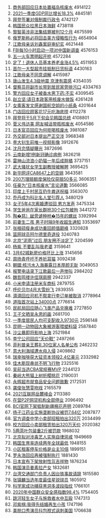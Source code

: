 1. [商务部回应日本处置福岛核废水](http://www.baidu.com/baidu?cl=3&tn=SE_baiduhomet8_jmjb7mjw&rsv_dl=fyb_top&fr=top1000&wd=%C9%CC%CE%F1%B2%BF%BB%D8%D3%A6%C8%D5%B1%BE%B4%A6%D6%C3%B8%A3%B5%BA%BA%CB%B7%CF%CB%AE) 4914122
1. [2021一季度GDP同比增长18.3%](http://www.baidu.com/baidu?cl=3&tn=SE_baiduhomet8_jmjb7mjw&rsv_dl=fyb_top&fr=top1000&wd=2021%D2%BB%BC%BE%B6%C8GDP%CD%AC%B1%C8%D4%F6%B3%A418.3%25) 4845181
1. [拜登签署对俄制裁行政令](http://www.baidu.com/baidu?cl=3&tn=SE_baiduhomet8_jmjb7mjw&rsv_dl=fyb_top&fr=top1000&wd=%B0%DD%B5%C7%C7%A9%CA%F0%B6%D4%B6%ED%D6%C6%B2%C3%D0%D0%D5%FE%C1%EE) 4742127
1. [韩国民众拉黑日本海鲜](http://www.baidu.com/baidu?cl=3&tn=SE_baiduhomet8_jmjb7mjw&rsv_dl=fyb_top&fr=top1000&wd=%BA%AB%B9%FA%C3%F1%D6%DA%C0%AD%BA%DA%C8%D5%B1%BE%BA%A3%CF%CA) 4738118
1. [黎智英涉非法集结罪被判12个月](http://www.baidu.com/baidu?cl=3&tn=SE_baiduhomet8_jmjb7mjw&rsv_dl=fyb_top&fr=top1000&wd=%C0%E8%D6%C7%D3%A2%C9%E6%B7%C7%B7%A8%BC%AF%BD%E1%D7%EF%B1%BB%C5%D012%B8%F6%D4%C2) 4675599
1. [俄罗斯称必将回击美方侵略性行为](http://www.baidu.com/baidu?cl=3&tn=SE_baiduhomet8_jmjb7mjw&rsv_dl=fyb_top&fr=top1000&wd=%B6%ED%C2%DE%CB%B9%B3%C6%B1%D8%BD%AB%BB%D8%BB%F7%C3%C0%B7%BD%C7%D6%C2%D4%D0%D4%D0%D0%CE%AA) 4654904
1. [江歌母亲诉刘鑫案庭审纪实](http://www.baidu.com/baidu?cl=3&tn=SE_baiduhomet8_jmjb7mjw&rsv_dl=fyb_top&fr=top1000&wd=%BD%AD%B8%E8%C4%B8%C7%D7%CB%DF%C1%F5%F6%CE%B0%B8%CD%A5%C9%F3%BC%CD%CA%B5) 4621448
1. [FBI每10小时启动一项对中国新调查](http://www.baidu.com/baidu?cl=3&tn=SE_baiduhomet8_jmjb7mjw&rsv_dl=fyb_top&fr=top1000&wd=FBI%C3%BF10%D0%A1%CA%B1%C6%F4%B6%AF%D2%BB%CF%EE%B6%D4%D6%D0%B9%FA%D0%C2%B5%F7%B2%E9) 4576153
1. [五一火车票明起开抢](http://www.baidu.com/baidu?cl=3&tn=SE_baiduhomet8_jmjb7mjw&rsv_dl=fyb_top&fr=top1000&wd=%CE%E5%D2%BB%BB%F0%B3%B5%C6%B1%C3%F7%C6%F0%BF%AA%C7%C0) 4572284
1. [定了！退休人员基本养老金涨4.5%](http://www.baidu.com/baidu?cl=3&tn=SE_baiduhomet8_jmjb7mjw&rsv_dl=fyb_top&fr=top1000&wd=%B6%A8%C1%CB%A3%A1%CD%CB%D0%DD%C8%CB%D4%B1%BB%F9%B1%BE%D1%F8%C0%CF%BD%F0%D5%C74.5%25) 4511953
1. [首尔一大型超市挂抵制日货标语](http://www.baidu.com/baidu?cl=3&tn=SE_baiduhomet8_jmjb7mjw&rsv_dl=fyb_top&fr=top1000&wd=%CA%D7%B6%FB%D2%BB%B4%F3%D0%CD%B3%AC%CA%D0%B9%D2%B5%D6%D6%C6%C8%D5%BB%F5%B1%EA%D3%EF) 4430163
1. [江歌母亲不同意调解](http://www.baidu.com/baidu?cl=3&tn=SE_baiduhomet8_jmjb7mjw&rsv_dl=fyb_top&fr=top1000&wd=%BD%AD%B8%E8%C4%B8%C7%D7%B2%BB%CD%AC%D2%E2%B5%F7%BD%E2) 4415987
1. [唐山发生4.3级地震 京津有震感](http://www.baidu.com/baidu?cl=3&tn=SE_baiduhomet8_jmjb7mjw&rsv_dl=fyb_top&fr=top1000&wd=%CC%C6%C9%BD%B7%A2%C9%FA4.3%BC%B6%B5%D8%D5%F0%20%BE%A9%BD%F2%D3%D0%D5%F0%B8%D0) 4354035
1. [督察员将副市长带到居民家旁排污口](http://www.baidu.com/baidu?cl=3&tn=SE_baiduhomet8_jmjb7mjw&rsv_dl=fyb_top&fr=top1000&wd=%B6%BD%B2%EC%D4%B1%BD%AB%B8%B1%CA%D0%B3%A4%B4%F8%B5%BD%BE%D3%C3%F1%BC%D2%C5%D4%C5%C5%CE%DB%BF%DA) 4334763
1. [警方回应女子被香水男下药:不实](http://www.baidu.com/baidu?cl=3&tn=SE_baiduhomet8_jmjb7mjw&rsv_dl=fyb_top&fr=top1000&wd=%BE%AF%B7%BD%BB%D8%D3%A6%C5%AE%D7%D3%B1%BB%CF%E3%CB%AE%C4%D0%CF%C2%D2%A9%3A%B2%BB%CA%B5) 4309545
1. [赵立坚:请日本政客用核废水做饭](http://www.baidu.com/baidu?cl=3&tn=SE_baiduhomet8_jmjb7mjw&rsv_dl=fyb_top&fr=top1000&wd=%D5%D4%C1%A2%BC%E1%3A%C7%EB%C8%D5%B1%BE%D5%FE%BF%CD%D3%C3%BA%CB%B7%CF%CB%AE%D7%F6%B7%B9) 4261428
1. [女乘客发文感谢国航空姐的小纸条](http://www.baidu.com/baidu?cl=3&tn=SE_baiduhomet8_jmjb7mjw&rsv_dl=fyb_top&fr=top1000&wd=%C5%AE%B3%CB%BF%CD%B7%A2%CE%C4%B8%D0%D0%BB%B9%FA%BA%BD%BF%D5%BD%E3%B5%C4%D0%A1%D6%BD%CC%F5) 4201644
1. [门店回应顾客花17元吃海底捞](http://www.baidu.com/baidu?cl=3&tn=SE_baiduhomet8_jmjb7mjw&rsv_dl=fyb_top&fr=top1000&wd=%C3%C5%B5%EA%BB%D8%D3%A6%B9%CB%BF%CD%BB%A817%D4%AA%B3%D4%BA%A3%B5%D7%C0%CC) 4112278
1. [拜登将于5月下旬会见韩国总统](http://www.baidu.com/baidu?cl=3&tn=SE_baiduhomet8_jmjb7mjw&rsv_dl=fyb_top&fr=top1000&wd=%B0%DD%B5%C7%BD%AB%D3%DA5%D4%C2%CF%C2%D1%AE%BB%E1%BC%FB%BA%AB%B9%FA%D7%DC%CD%B3) 4108801
1. [菅义伟访美 网友喊话带瓶核废水](http://www.baidu.com/baidu?cl=3&tn=SE_baiduhomet8_jmjb7mjw&rsv_dl=fyb_top&fr=top1000&wd=%DD%D1%D2%E5%CE%B0%B7%C3%C3%C0%20%CD%F8%D3%D1%BA%B0%BB%B0%B4%F8%C6%BF%BA%CB%B7%CF%CB%AE) 4054586
1. [日本官员回应为何拒喝核废水](http://www.baidu.com/baidu?cl=3&tn=SE_baiduhomet8_jmjb7mjw&rsv_dl=fyb_top&fr=top1000&wd=%C8%D5%B1%BE%B9%D9%D4%B1%BB%D8%D3%A6%CE%AA%BA%CE%BE%DC%BA%C8%BA%CB%B7%CF%CB%AE) 3981087
1. [外交部对日本提出严正交涉](http://www.baidu.com/baidu?cl=3&tn=SE_baiduhomet8_jmjb7mjw&rsv_dl=fyb_top&fr=top1000&wd=%CD%E2%BD%BB%B2%BF%B6%D4%C8%D5%B1%BE%CC%E1%B3%F6%D1%CF%D5%FD%BD%BB%C9%E6) 3968348
1. [李大钊生前唯一视频影像](http://www.baidu.com/baidu?cl=3&tn=SE_baiduhomet8_jmjb7mjw&rsv_dl=fyb_top&fr=top1000&wd=%C0%EE%B4%F3%EE%C8%C9%FA%C7%B0%CE%A8%D2%BB%CA%D3%C6%B5%D3%B0%CF%F1) 3912676
1. [沈月恋情疑曝光](http://www.baidu.com/baidu?cl=3&tn=SE_baiduhomet8_jmjb7mjw&rsv_dl=fyb_top&fr=top1000&wd=%C9%F2%D4%C2%C1%B5%C7%E9%D2%C9%C6%D8%B9%E2) 3872696
1. [云南新增1例新冠确诊病例](http://www.baidu.com/baidu?cl=3&tn=SE_baiduhomet8_jmjb7mjw&rsv_dl=fyb_top&fr=top1000&wd=%D4%C6%C4%CF%D0%C2%D4%F61%C0%FD%D0%C2%B9%DA%C8%B7%D5%EF%B2%A1%C0%FD) 3826218
1. [雷神山流浪小奶猫一年后成胖橘](http://www.baidu.com/baidu?cl=3&tn=SE_baiduhomet8_jmjb7mjw&rsv_dl=fyb_top&fr=top1000&wd=%C0%D7%C9%F1%C9%BD%C1%F7%C0%CB%D0%A1%C4%CC%C3%A8%D2%BB%C4%EA%BA%F3%B3%C9%C5%D6%E9%D9) 3737151
1. [武大骚扰女学生副教授被解聘](http://www.baidu.com/baidu?cl=3&tn=SE_baiduhomet8_jmjb7mjw&rsv_dl=fyb_top&fr=top1000&wd=%CE%E4%B4%F3%C9%A7%C8%C5%C5%AE%D1%A7%C9%FA%B8%B1%BD%CC%CA%DA%B1%BB%BD%E2%C6%B8) 3695425
1. [新华网评CA8647上的空姐](http://www.baidu.com/baidu?cl=3&tn=SE_baiduhomet8_jmjb7mjw&rsv_dl=fyb_top&fr=top1000&wd=%D0%C2%BB%AA%CD%F8%C6%C0CA8647%C9%CF%B5%C4%BF%D5%BD%E3) 3643581
1. [200万理赔额度保险仅获赔50多元](http://www.baidu.com/baidu?cl=3&tn=SE_baiduhomet8_jmjb7mjw&rsv_dl=fyb_top&fr=top1000&wd=200%CD%F2%C0%ED%C5%E2%B6%EE%B6%C8%B1%A3%CF%D5%BD%F6%BB%F1%C5%E250%B6%E0%D4%AA) 3606351
1. [任豪为“日本核废水”言论道歉](http://www.baidu.com/baidu?cl=3&tn=SE_baiduhomet8_jmjb7mjw&rsv_dl=fyb_top&fr=top1000&wd=%C8%CE%BA%C0%CE%AA%A1%B0%C8%D5%B1%BE%BA%CB%B7%CF%CB%AE%A1%B1%D1%D4%C2%DB%B5%C0%C7%B8) 3566085
1. [印度上千村民互扔牛粪送祝福](http://www.baidu.com/baidu?cl=3&tn=SE_baiduhomet8_jmjb7mjw&rsv_dl=fyb_top&fr=top1000&wd=%D3%A1%B6%C8%C9%CF%C7%A7%B4%E5%C3%F1%BB%A5%C8%D3%C5%A3%B7%E0%CB%CD%D7%A3%B8%A3) 3563070
1. [乔丹成为科比名人堂引荐人](http://www.baidu.com/baidu?cl=3&tn=SE_baiduhomet8_jmjb7mjw&rsv_dl=fyb_top&fr=top1000&wd=%C7%C7%B5%A4%B3%C9%CE%AA%BF%C6%B1%C8%C3%FB%C8%CB%CC%C3%D2%FD%BC%F6%C8%CB) 3480129
1. [女子5年4次离婚遭驳回 男方发声](http://www.baidu.com/baidu?cl=3&tn=SE_baiduhomet8_jmjb7mjw&rsv_dl=fyb_top&fr=top1000&wd=%C5%AE%D7%D35%C4%EA4%B4%CE%C0%EB%BB%E9%D4%E2%B2%B5%BB%D8%20%C4%D0%B7%BD%B7%A2%C9%F9) 3475334
1. [学生爸爸在家长群抢30个红包被拘](http://www.baidu.com/baidu?cl=3&tn=SE_baiduhomet8_jmjb7mjw&rsv_dl=fyb_top&fr=top1000&wd=%D1%A7%C9%FA%B0%D6%B0%D6%D4%DA%BC%D2%B3%A4%C8%BA%C7%C030%B8%F6%BA%EC%B0%FC%B1%BB%BE%D0) 3441272
1. [陶�慈〕龇旁谑种咐�15年的螺丝](http://www.baidu.com/baidu?cl=3&tn=SE_baiduhomet8_jmjb7mjw&rsv_dl=fyb_top&fr=top1000&wd=%CC%D5%86%B4%C8%A1%B3%F6%B7%C5%D4%DA%CA%D6%D6%B8%C0%EF15%C4%EA%B5%C4%C2%DD%CB%BF) 3392994
1. [前妻生二孩 男子时隔9年收超生通知](http://www.baidu.com/baidu?cl=3&tn=SE_baiduhomet8_jmjb7mjw&rsv_dl=fyb_top&fr=top1000&wd=%C7%B0%C6%DE%C9%FA%B6%FE%BA%A2%20%C4%D0%D7%D3%CA%B1%B8%F49%C4%EA%CA%D5%B3%AC%C9%FA%CD%A8%D6%AA) 3353697
1. [张根硕瘦身成功重回颜值巅峰](http://www.baidu.com/baidu?cl=3&tn=SE_baiduhomet8_jmjb7mjw&rsv_dl=fyb_top&fr=top1000&wd=%D5%C5%B8%F9%CB%B6%CA%DD%C9%ED%B3%C9%B9%A6%D6%D8%BB%D8%D1%D5%D6%B5%E1%DB%B7%E5) 3320828
1. [篮网球员阿尔德里奇退役](http://www.baidu.com/baidu?cl=3&tn=SE_baiduhomet8_jmjb7mjw&rsv_dl=fyb_top&fr=top1000&wd=%C0%BA%CD%F8%C7%F2%D4%B1%B0%A2%B6%FB%B5%C2%C0%EF%C6%E6%CD%CB%D2%DB) 3240783
1. [北京“泥雨”过后 朋友圈不淡定了](http://www.baidu.com/baidu?cl=3&tn=SE_baiduhomet8_jmjb7mjw&rsv_dl=fyb_top&fr=top1000&wd=%B1%B1%BE%A9%A1%B0%C4%E0%D3%EA%A1%B1%B9%FD%BA%F3%20%C5%F3%D3%D1%C8%A6%B2%BB%B5%AD%B6%A8%C1%CB) 3204599
1. [杨紫 不要乱叫我老婆](http://www.baidu.com/baidu?cl=3&tn=SE_baiduhomet8_jmjb7mjw&rsv_dl=fyb_top&fr=top1000&wd=%D1%EE%D7%CF%20%B2%BB%D2%AA%C2%D2%BD%D0%CE%D2%C0%CF%C6%C5) 3159641
1. [3月62城新房价格环比上涨](http://www.baidu.com/baidu?cl=3&tn=SE_baiduhomet8_jmjb7mjw&rsv_dl=fyb_top&fr=top1000&wd=3%D4%C262%B3%C7%D0%C2%B7%BF%BC%DB%B8%F1%BB%B7%B1%C8%C9%CF%D5%C7) 3145656
1. [周扬青呼吁不养折耳猫](http://www.baidu.com/baidu?cl=3&tn=SE_baiduhomet8_jmjb7mjw&rsv_dl=fyb_top&fr=top1000&wd=%D6%DC%D1%EF%C7%E0%BA%F4%D3%F5%B2%BB%D1%F8%D5%DB%B6%FA%C3%A8) 3092438
1. [朝媒:核污水入海暴露日本厚颜无耻](http://www.baidu.com/baidu?cl=3&tn=SE_baiduhomet8_jmjb7mjw&rsv_dl=fyb_top&fr=top1000&wd=%B3%AF%C3%BD%3A%BA%CB%CE%DB%CB%AE%C8%EB%BA%A3%B1%A9%C2%B6%C8%D5%B1%BE%BA%F1%D1%D5%CE%DE%B3%DC) 3049053
1. [报警电话录下江歌最后一声惨叫](http://www.baidu.com/baidu?cl=3&tn=SE_baiduhomet8_jmjb7mjw&rsv_dl=fyb_top&fr=top1000&wd=%B1%A8%BE%AF%B5%E7%BB%B0%C2%BC%CF%C2%BD%AD%B8%E8%D7%EE%BA%F3%D2%BB%C9%F9%B2%D2%BD%D0) 2984202
1. [魏哲鸣搂许佳琪肩膀](http://www.baidu.com/baidu?cl=3&tn=SE_baiduhomet8_jmjb7mjw&rsv_dl=fyb_top&fr=top1000&wd=%CE%BA%D5%DC%C3%F9%C2%A7%D0%ED%BC%D1%E7%F7%BC%E7%B0%F2) 2942337
1. [小米申请注册米车商标](http://www.baidu.com/baidu?cl=3&tn=SE_baiduhomet8_jmjb7mjw&rsv_dl=fyb_top&fr=top1000&wd=%D0%A1%C3%D7%C9%EA%C7%EB%D7%A2%B2%E1%C3%D7%B3%B5%C9%CC%B1%EA) 2879755
1. [呼伦贝尔4月大雪纷飞](http://www.baidu.com/baidu?cl=3&tn=SE_baiduhomet8_jmjb7mjw&rsv_dl=fyb_top&fr=top1000&wd=%BA%F4%C2%D7%B1%B4%B6%FB4%D4%C2%B4%F3%D1%A9%B7%D7%B7%C9) 2839355
1. [滴滴回应司机不帮拿行李订单被取消](http://www.baidu.com/baidu?cl=3&tn=SE_baiduhomet8_jmjb7mjw&rsv_dl=fyb_top&fr=top1000&wd=%B5%CE%B5%CE%BB%D8%D3%A6%CB%BE%BB%FA%B2%BB%B0%EF%C4%C3%D0%D0%C0%EE%B6%A9%B5%A5%B1%BB%C8%A1%CF%FB) 2778964
1. [道指首次站上34000点](http://www.baidu.com/baidu?cl=3&tn=SE_baiduhomet8_jmjb7mjw&rsv_dl=fyb_top&fr=top1000&wd=%B5%C0%D6%B8%CA%D7%B4%CE%D5%BE%C9%CF34000%B5%E3) 2776614
1. [民航局回应随心飞类产品兑换难](http://www.baidu.com/baidu?cl=3&tn=SE_baiduhomet8_jmjb7mjw&rsv_dl=fyb_top&fr=top1000&wd=%C3%F1%BA%BD%BE%D6%BB%D8%D3%A6%CB%E6%D0%C4%B7%C9%C0%E0%B2%FA%C6%B7%B6%D2%BB%BB%C4%D1) 2727850
1. [王子文晒吴永恩的画](http://www.baidu.com/baidu?cl=3&tn=SE_baiduhomet8_jmjb7mjw&rsv_dl=fyb_top&fr=top1000&wd=%CD%F5%D7%D3%CE%C4%C9%B9%CE%E2%D3%C0%B6%F7%B5%C4%BB%AD) 2681700
1. [一季度居民人均可支配收入9730元](http://www.baidu.com/baidu?cl=3&tn=SE_baiduhomet8_jmjb7mjw&rsv_dl=fyb_top&fr=top1000&wd=%D2%BB%BC%BE%B6%C8%BE%D3%C3%F1%C8%CB%BE%F9%BF%C9%D6%A7%C5%E4%CA%D5%C8%EB9730%D4%AA) 2596148
1. [昆明一动物园大象被游客喂塑料袋](http://www.baidu.com/baidu?cl=3&tn=SE_baiduhomet8_jmjb7mjw&rsv_dl=fyb_top&fr=top1000&wd=%C0%A5%C3%F7%D2%BB%B6%AF%CE%EF%D4%B0%B4%F3%CF%F3%B1%BB%D3%CE%BF%CD%CE%B9%CB%DC%C1%CF%B4%FC) 2587840
1. [沙尘暴即将影响上海](http://www.baidu.com/baidu?cl=3&tn=SE_baiduhomet8_jmjb7mjw&rsv_dl=fyb_top&fr=top1000&wd=%C9%B3%B3%BE%B1%A9%BC%B4%BD%AB%D3%B0%CF%EC%C9%CF%BA%A3) 2521984
1. [李宁公司回应“天价鞋”](http://www.baidu.com/baidu?cl=3&tn=SE_baiduhomet8_jmjb7mjw&rsv_dl=fyb_top&fr=top1000&wd=%C0%EE%C4%FE%B9%AB%CB%BE%BB%D8%D3%A6%A1%B0%CC%EC%BC%DB%D0%AC%A1%B1) 2497266
1. [菲利普亲王葬礼30位家人名单公布](http://www.baidu.com/baidu?cl=3&tn=SE_baiduhomet8_jmjb7mjw&rsv_dl=fyb_top&fr=top1000&wd=%B7%C6%C0%FB%C6%D5%C7%D7%CD%F5%D4%E1%C0%F130%CE%BB%BC%D2%C8%CB%C3%FB%B5%A5%B9%AB%B2%BC) 2462232
1. [意大利海域遭水母入侵](http://www.baidu.com/baidu?cl=3&tn=SE_baiduhomet8_jmjb7mjw&rsv_dl=fyb_top&fr=top1000&wd=%D2%E2%B4%F3%C0%FB%BA%A3%D3%F2%D4%E2%CB%AE%C4%B8%C8%EB%C7%D6) 2409862
1. [瑞幸咖啡获大钲资本领投2.4亿美元](http://www.baidu.com/baidu?cl=3&tn=SE_baiduhomet8_jmjb7mjw&rsv_dl=fyb_top&fr=top1000&wd=%C8%F0%D0%D2%BF%A7%B7%C8%BB%F1%B4%F3%EE%DB%D7%CA%B1%BE%C1%EC%CD%B62.4%D2%DA%C3%C0%D4%AA) 2332982
1. [佳木斯现串状不明飞行物](http://www.baidu.com/baidu?cl=3&tn=SE_baiduhomet8_jmjb7mjw&rsv_dl=fyb_top&fr=top1000&wd=%BC%D1%C4%BE%CB%B9%CF%D6%B4%AE%D7%B4%B2%BB%C3%F7%B7%C9%D0%D0%CE%EF) 2325516
1. [吴前当选CBA常规赛MVP](http://www.baidu.com/baidu?cl=3&tn=SE_baiduhomet8_jmjb7mjw&rsv_dl=fyb_top&fr=top1000&wd=%CE%E2%C7%B0%B5%B1%D1%A1CBA%B3%A3%B9%E6%C8%FCMVP) 2244123
1. [秦岭大熊猫上树折樱桃花](http://www.baidu.com/baidu?cl=3&tn=SE_baiduhomet8_jmjb7mjw&rsv_dl=fyb_top&fr=top1000&wd=%C7%D8%C1%EB%B4%F3%D0%DC%C3%A8%C9%CF%CA%F7%D5%DB%D3%A3%CC%D2%BB%A8) 2190031
1. [永辉超市就食品安全问题致歉](http://www.baidu.com/baidu?cl=3&tn=SE_baiduhomet8_jmjb7mjw&rsv_dl=fyb_top&fr=top1000&wd=%D3%C0%BB%D4%B3%AC%CA%D0%BE%CD%CA%B3%C6%B7%B0%B2%C8%AB%CE%CA%CC%E2%D6%C2%C7%B8) 2172531
1. [龚俊张慧雯吻戏](http://www.baidu.com/baidu?cl=3&tn=SE_baiduhomet8_jmjb7mjw&rsv_dl=fyb_top&fr=top1000&wd=%B9%A8%BF%A1%D5%C5%BB%DB%F6%A9%CE%C7%CF%B7) 2165579
1. [2021互联网岳麓峰会](http://www.baidu.com/baidu?cl=3&tn=SE_baiduhomet8_jmjb7mjw&rsv_dl=fyb_top&fr=top1000&wd=2021%BB%A5%C1%AA%CD%F8%D4%C0%C2%B4%B7%E5%BB%E1) 2113380
1. [在营P2P网贷机构全部停业](http://www.baidu.com/baidu?cl=3&tn=SE_baiduhomet8_jmjb7mjw&rsv_dl=fyb_top&fr=top1000&wd=%D4%DA%D3%AAP2P%CD%F8%B4%FB%BB%FA%B9%B9%C8%AB%B2%BF%CD%A3%D2%B5) 2096492
1. [BCI官网下架抵制新疆棉花声明](http://www.baidu.com/baidu?cl=3&tn=SE_baiduhomet8_jmjb7mjw&rsv_dl=fyb_top&fr=top1000&wd=BCI%B9%D9%CD%F8%CF%C2%BC%DC%B5%D6%D6%C6%D0%C2%BD%AE%C3%DE%BB%A8%C9%F9%C3%F7) 2089784
1. [扬子江药业实施垄断协议被罚7.64亿](http://www.baidu.com/baidu?cl=3&tn=SE_baiduhomet8_jmjb7mjw&rsv_dl=fyb_top&fr=top1000&wd=%D1%EF%D7%D3%BD%AD%D2%A9%D2%B5%CA%B5%CA%A9%C2%A2%B6%CF%D0%AD%D2%E9%B1%BB%B7%A37.64%D2%DA) 2087877
1. [官方调查中学小卖部招租拍出320万](http://www.baidu.com/baidu?cl=3&tn=SE_baiduhomet8_jmjb7mjw&rsv_dl=fyb_top&fr=top1000&wd=%B9%D9%B7%BD%B5%F7%B2%E9%D6%D0%D1%A7%D0%A1%C2%F4%B2%BF%D5%D0%D7%E2%C5%C4%B3%F6320%CD%F2) 2034499
1. [校方回应小卖部租赁拍出320万天价](http://www.baidu.com/baidu?cl=3&tn=SE_baiduhomet8_jmjb7mjw&rsv_dl=fyb_top&fr=top1000&wd=%D0%A3%B7%BD%BB%D8%D3%A6%D0%A1%C2%F4%B2%BF%D7%E2%C1%DE%C5%C4%B3%F6320%CD%F2%CC%EC%BC%DB) 2020382
1. [5两茶叶包装重2斤被罚款](http://www.baidu.com/baidu?cl=3&tn=SE_baiduhomet8_jmjb7mjw&rsv_dl=fyb_top&fr=top1000&wd=5%C1%BD%B2%E8%D2%B6%B0%FC%D7%B0%D6%D82%BD%EF%B1%BB%B7%A3%BF%EE) 1968032
1. [北京拟对涉毒艺人实施自律惩戒](http://www.baidu.com/baidu?cl=3&tn=SE_baiduhomet8_jmjb7mjw&rsv_dl=fyb_top&fr=top1000&wd=%B1%B1%BE%A9%C4%E2%B6%D4%C9%E6%B6%BE%D2%D5%C8%CB%CA%B5%CA%A9%D7%D4%C2%C9%B3%CD%BD%E4) 1949669
1. [韩国生育率连续两年全球最低](http://www.baidu.com/baidu?cl=3&tn=SE_baiduhomet8_jmjb7mjw&rsv_dl=fyb_top&fr=top1000&wd=%BA%AB%B9%FA%C9%FA%D3%FD%C2%CA%C1%AC%D0%F8%C1%BD%C4%EA%C8%AB%C7%F2%D7%EE%B5%CD) 1948155
1. [小区租客停车价格是业主10倍](http://www.baidu.com/baidu?cl=3&tn=SE_baiduhomet8_jmjb7mjw&rsv_dl=fyb_top&fr=top1000&wd=%D0%A1%C7%F8%D7%E2%BF%CD%CD%A3%B3%B5%BC%DB%B8%F1%CA%C7%D2%B5%D6%F710%B1%B6) 1899151
1. [罗永浩回应再被强制执行](http://www.baidu.com/baidu?cl=3&tn=SE_baiduhomet8_jmjb7mjw&rsv_dl=fyb_top&fr=top1000&wd=%C2%DE%D3%C0%BA%C6%BB%D8%D3%A6%D4%D9%B1%BB%C7%BF%D6%C6%D6%B4%D0%D0) 1881430
1. [日本宣布下架放射性氚吉祥物](http://www.baidu.com/baidu?cl=3&tn=SE_baiduhomet8_jmjb7mjw&rsv_dl=fyb_top&fr=top1000&wd=%C8%D5%B1%BE%D0%FB%B2%BC%CF%C2%BC%DC%B7%C5%C9%E4%D0%D4%EB%B0%BC%AA%CF%E9%CE%EF) 1876234
1. [韩国演员姜素拉产女](http://www.baidu.com/baidu?cl=3&tn=SE_baiduhomet8_jmjb7mjw&rsv_dl=fyb_top&fr=top1000&wd=%BA%AB%B9%FA%D1%DD%D4%B1%BD%AA%CB%D8%C0%AD%B2%FA%C5%AE) 1832681
1. [台湾交通部门负责人因台铁事故请辞](http://www.baidu.com/baidu?cl=3&tn=SE_baiduhomet8_jmjb7mjw&rsv_dl=fyb_top&fr=top1000&wd=%CC%A8%CD%E5%BD%BB%CD%A8%B2%BF%C3%C5%B8%BA%D4%F0%C8%CB%D2%F2%CC%A8%CC%FA%CA%C2%B9%CA%C7%EB%B4%C7) 1815580
1. [张镇麟当选年度最佳星锐球员](http://www.baidu.com/baidu?cl=3&tn=SE_baiduhomet8_jmjb7mjw&rsv_dl=fyb_top&fr=top1000&wd=%D5%C5%D5%F2%F7%EB%B5%B1%D1%A1%C4%EA%B6%C8%D7%EE%BC%D1%D0%C7%C8%F1%C7%F2%D4%B1) 1805912
1. [科学家成功捕获黑洞多波段指纹](http://www.baidu.com/baidu?cl=3&tn=SE_baiduhomet8_jmjb7mjw&rsv_dl=fyb_top&fr=top1000&wd=%BF%C6%D1%A7%BC%D2%B3%C9%B9%A6%B2%B6%BB%F1%BA%DA%B6%B4%B6%E0%B2%A8%B6%CE%D6%B8%CE%C6) 1766101
1. [2020年中国群众安全感指数98.4%](http://www.baidu.com/baidu?cl=3&tn=SE_baiduhomet8_jmjb7mjw&rsv_dl=fyb_top&fr=top1000&wd=2020%C4%EA%D6%D0%B9%FA%C8%BA%D6%DA%B0%B2%C8%AB%B8%D0%D6%B8%CA%FD98.4%25) 1754405
1. [跳河轻生女子与施救者水中互殴](http://www.baidu.com/baidu?cl=3&tn=SE_baiduhomet8_jmjb7mjw&rsv_dl=fyb_top&fr=top1000&wd=%CC%F8%BA%D3%C7%E1%C9%FA%C5%AE%D7%D3%D3%EB%CA%A9%BE%C8%D5%DF%CB%AE%D6%D0%BB%A5%C5%B9) 1747313
1. [邓紫棋:我得先结婚再生小孩](http://www.baidu.com/baidu?cl=3&tn=SE_baiduhomet8_jmjb7mjw&rsv_dl=fyb_top&fr=top1000&wd=%B5%CB%D7%CF%C6%E5%3A%CE%D2%B5%C3%CF%C8%BD%E1%BB%E9%D4%D9%C9%FA%D0%A1%BA%A2) 1747196
1. [美脱口秀演员抖包袱式讽刺美国](http://www.baidu.com/baidu?cl=3&tn=SE_baiduhomet8_jmjb7mjw&rsv_dl=fyb_top&fr=top1000&wd=%C3%C0%CD%D1%BF%DA%D0%E3%D1%DD%D4%B1%B6%B6%B0%FC%B8%A4%CA%BD%B7%ED%B4%CC%C3%C0%B9%FA) 1706638